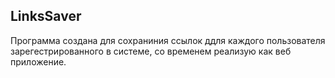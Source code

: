 LinksSaver
---------
Программа создана для сохраниния ссылок ддля каждого пользователя зарегестрированного в системе, со временем реализую как веб приложение.

    
 